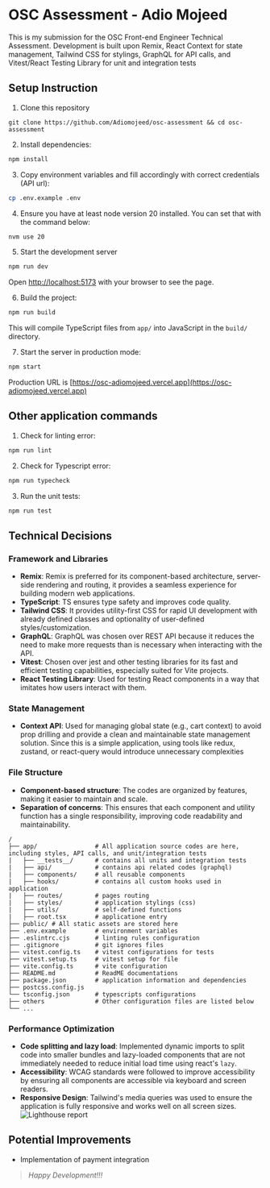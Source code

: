 # OSC Assessment - Adio Mojeed

This is my submission for the OSC Front-end Engineer Technical Assessment. Development is built upon Remix, React Context for state management, Tailwind CSS for stylings, GraphQL for API calls, and Vitest/React Testing Library for unit and integration tests

## Setup Instruction
1. Clone this repository
```git
git clone https://github.com/Adiomojeed/osc-assessment && cd osc-assessment
```
2. Install dependencies:
```bash
npm install
```
3. Copy environment variables and fill accordingly with correct credentials (API url):
```bash
cp .env.example .env
```
4. Ensure you have at least node version 20 installed. You can set that with the command below:
```bash
nvm use 20
```
5. Start the development server
```bash
npm run dev
```
Open [http://localhost:5173](http://localhost:5173) with your browser to see the page.

6. Build the project:
```bash
npm run build
```
This will compile TypeScript files from `app/` into JavaScript in the `build/` directory.

7. Start the server in production mode:
```bash
npm start
```
Production URL is [https://osc-adiomojeed.vercel.app](https://osc-adiomojeed.vercel.app)

## Other application commands
1. Check for linting error:
```bash
npm run lint
```
2. Check for Typescript error:
```bash
npm run typecheck
```
3. Run the unit tests:
```bash
npm run test
```

## Technical Decisions 

### Framework and Libraries

-  **Remix**: Remix is preferred for its component-based architecture, server-side rendering and routing, it provides a seamless experience for building modern web applications.
-  **TypeScript**: TS ensures type safety and improves code quality.
-  **Tailwind CSS**: It provides utility-first CSS for rapid UI development with already defined classes and optionality of user-defined styles/customization.
-  **GraphQL**: GraphQL was chosen over REST API because it reduces the need to make more requests than is necessary when interacting with the API.
-  **Vitest**: Chosen over jest and other testing libraries for its fast and efficient testing capabilities, especially suited for Vite projects.
-  **React Testing Library**: Used for testing React components in a way that imitates how users interact with them.

### State Management

-  **Context API**: Used for managing global state (e.g., cart context) to avoid prop drilling and provide a clean and maintainable state management solution. Since this is a simple application, using tools like redux, zustand, or react-query would introduce unnecessary complexities

### File Structure

-  **Component-based structure**: The codes are organized by features, making it easier to maintain and scale.
-  **Separation of concerns**: This ensures that each component and utility function has a single responsibility, improving code readability and maintainability.
```
/
├── app/ 				# All application source codes are here, including styles, API calls, and unit/integration tests
|	├── __tests__/ 		# contains all units and integration tests
|	├── api/ 			# contains api related codes (graphql) 
|	├── components/ 	# all reusable components
|	├── hooks/ 			# contains all custom hooks used in application
|	├── routes/ 		# pages routing 
|	├── styles/ 		# application stylings (css) 
|	├── utils/ 			# self-defined functions 
|	├── root.tsx 		# applicatione entry 
├── public/ # All static assets are stored here
├── .env.example        # environment variables
├── .eslintrc.cjs       # linting rules configuration
├── .gitignore          # git ignores files
├── vitest.config.ts	# vitest configurations for tests
├── vitest.setup.ts		# vitest setup for file
├── vite.config.ts 		# vite configuration
├── README.md           # ReadME documentations
├── package.json        # application information and dependencies
├── postcss.config.js
└── tsconfig.json       # typescripts configurations
├── others 				# Other configuration files are listed below
└── ...
```
### Performance Optimization

-  **Code splitting and lazy load**: Implemented dynamic imports to split code into smaller bundles and lazy-loaded components that are not immediately needed to reduce initial load time using react's `lazy`.
-  **Accessibility**: WCAG standards were followed to improve accessibility by ensuring all components are accessible via keyboard and screen readers.
-  **Responsive Design**: Tailwind's media queries was used to ensure the application is fully responsive and works well on all screen sizes.
![Lighthouse report](https://res.cloudinary.com/codeleaf/image/upload/v1739190505/fc6341cf-252a-4e1a-9d6a-b20946d48ebf.png)

## Potential Improvements
- Implementation of payment integration

> *Happy Development!!!*

